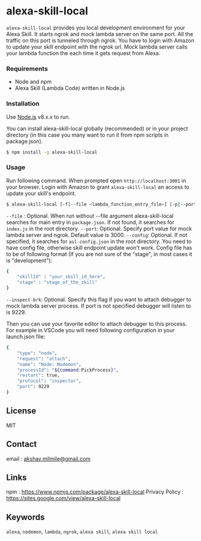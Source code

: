 # alexa-skill-local
`alexa-skill-local` provides you local development environment for your Alexa Skill. It starts ngrok and mock lambda server on the same port. All the traffic on this port is tunneled through ngrok. You have to login with Amazon to update your skill endpoint with the ngrok url. Mock lambda server calls your lambda function the each time it gets request from Alexa.

### Requirements
 - Node and npm
 - Alexa Skill (Lambda Code) written in Node.js

### Installation

Use [Node.js](https://nodejs.org/) v8.x.x to run.

You can install alexa-skill-local globally (recommended) or in your project directory (in this case you many want to run it from npm scripts in package.json).

```sh
$ npm install -g alexa-skill-local
```

### Usage

Run following command. When prompted open `http://localhost:3001` in your browser. Login with Amazon to grant `alexa-skill-local` an access to update your skill's endpoint.

```sh
$ alexa-skill-local [-f|--file <lambda_function_entry_file>] [-p|--port <server_and_ngrok_port>] [-c|--config <json_config_file>] [--inspect-brk <port>]
```
`--file` : Optional. When run without --file argument alexa-skill-local searches for main entry in `package.json`. If not found, it searches for `index.js` in the root directory.
`--port`: Optional. Specify port value for mock lambda server and ngrok. Default value is 3000.
`--config`: Optional. If not specified, it searches for `asl-config.json` in the root directory. You need to have config file, otherwise skill endpoint update won't work. Config file has to be of following format (If you are not sure of the "stage", in most cases it is "development"):
```sh
{
    "skillId" : "your_skill_id_here",
    "stage" : "stage_of_the_skill"
}
```
`--inspect-brk`: Optional. Specify this flag if you want to attach debugger to mock lambda server process. If port is not specified debugger will listen to is 9229.

Then you can use your favorite editor to attach debugger to this process.
For example in VSCode you will need following configuration in your launch.json file:
```sh
{
    "type": "node",
    "request": "attach",
    "name": "Node: Nodemon",
    "processId": "${command:PickProcess}",
    "restart": true,
    "protocol": "inspector",
    "port": 9229
}
```

License
----

MIT

Contact
----
email : akshay.milmile@gmail.com

Links
----
npm : https://www.npmjs.com/package/alexa-skill-local
Privacy Policy : https://sites.google.com/view/alexa-skill-local

Keywords
----
`alexa`, `nodemon`, `lambda`, `ngrok`, `alexa skill`, `alexa skill local`
